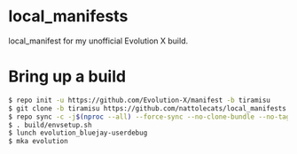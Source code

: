 # local_manifests
local_manifest for my unofficial Evolution X build.

# Bring up a build

```bash
$ repo init -u https://github.com/Evolution-X/manifest -b tiramisu
$ git clone -b tiramisu https://github.com/nattolecats/local_manifests .repo/local_manifests
$ repo sync -c -j$(nproc --all) --force-sync --no-clone-bundle --no-tags
$ . build/envsetup.sh
$ lunch evolution_bluejay-userdebug
$ mka evolution
```
